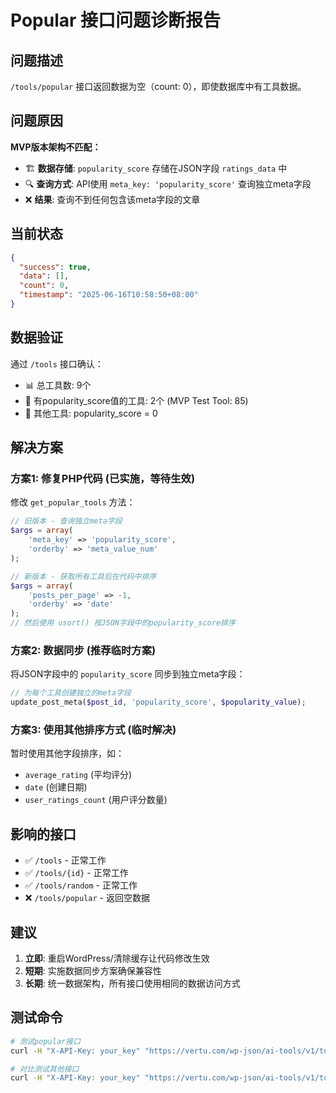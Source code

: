 # Popular 接口问题诊断报告

## 问题描述
`/tools/popular` 接口返回数据为空（count: 0），即使数据库中有工具数据。

## 问题原因
**MVP版本架构不匹配：**
- 🏗️ **数据存储**: `popularity_score` 存储在JSON字段 `ratings_data` 中
- 🔍 **查询方式**: API使用 `meta_key: 'popularity_score'` 查询独立meta字段
- ❌ **结果**: 查询不到任何包含该meta字段的文章

## 当前状态
```json
{
  "success": true,
  "data": [],
  "count": 0,
  "timestamp": "2025-06-16T10:58:50+08:00"
}
```

## 数据验证
通过 `/tools` 接口确认：
- 📊 总工具数: 9个
- 🎯 有popularity_score值的工具: 2个 (MVP Test Tool: 85)
- 🔢 其他工具: popularity_score = 0

## 解决方案

### 方案1: 修复PHP代码 (已实施，等待生效)
修改 `get_popular_tools` 方法：
```php
// 旧版本 - 查询独立meta字段
$args = array(
    'meta_key' => 'popularity_score',
    'orderby' => 'meta_value_num'
);

// 新版本 - 获取所有工具后在代码中排序
$args = array(
    'posts_per_page' => -1,
    'orderby' => 'date'
);
// 然后使用 usort() 按JSON字段中的popularity_score排序
```

### 方案2: 数据同步 (推荐临时方案)
将JSON字段中的 `popularity_score` 同步到独立meta字段：

```php
// 为每个工具创建独立的meta字段
update_post_meta($post_id, 'popularity_score', $popularity_value);
```

### 方案3: 使用其他排序方式 (临时解决)
暂时使用其他字段排序，如：
- `average_rating` (平均评分)
- `date` (创建日期)
- `user_ratings_count` (用户评分数量)

## 影响的接口
- ✅ `/tools` - 正常工作
- ✅ `/tools/{id}` - 正常工作
- ✅ `/tools/random` - 正常工作
- ❌ `/tools/popular` - 返回空数据

## 建议
1. **立即**: 重启WordPress/清除缓存让代码修改生效
2. **短期**: 实施数据同步方案确保兼容性
3. **长期**: 统一数据架构，所有接口使用相同的数据访问方式

## 测试命令
```bash
# 测试popular接口
curl -H "X-API-Key: your_key" "https://vertu.com/wp-json/ai-tools/v1/tools/popular?count=5"

# 对比测试其他接口
curl -H "X-API-Key: your_key" "https://vertu.com/wp-json/ai-tools/v1/tools/random?count=5"
``` 